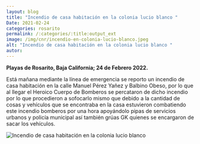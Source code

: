 ```yaml
---
layout: blog
title: "Incendio de casa habitación en la colonia lucio blanco "
Date: 2021-02-24
categories: rosarito
permalink: /:categories/:title:output_ext
image: /img/cnr/incendio-en-colonia-lucio-blanco.jpeg
alt: "Incendio de casa habitación en la colonia lucio blanco "
autor:
---
```


**Playas de Rosarito, Baja California; 24 de Febrero 2022.** 

Está mañana mediante la línea de emergencia se reporto un incendio de casa habitación en la calle Manuel Pérez Yañez y Balbino Obeso, por lo que al llegar el Heroico Cuerpo de Bomberos se percataron de dicho incendio por lo que procedieron a sofocarlo mismo que debido a la cantidad de cosas  y vehículos que se encontraba en la casa estuvieron combatiendo este incendio bomberos por una hora apoyándolo pipas de servicios urbanos y policía municipal así también grúas GK quienes se encargaron de sacar los vehículos.

<div id="carouselExampleSlidesOnly" class="carousel slide" data-ride="carousel">
  <div class="carousel-inner">
    <div class="carousel-item active">
       <img class="d-block w-100" src="/img/cnr/incendio-en-colonia-lucio-blanco.jpeg" loading="lazy"  alt="Incendio de casa habitación en la colonia lucio blanco ">
    </div>
  </div>
</div>